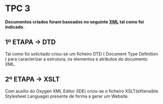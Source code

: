 # TPC 3
**Documentos criados foram baseados no seguinte [XML] tal como foi indicado.**

## 1º ETAPA -> DTD
Tal como foi solicitado criou-se um ficheiro DTD ( Document Type Definition ) para caracterizar a estrutura, os elementos e atributos do documento XML.

## 2º ETAPA -> XSLT
Com auxílio do Oxygen XML Editor (IDE) criou-se o ficheiro XSLT(eXtensible Stylesheet Language) presente de forma a gerar um Website.

[XML]:http://www4.di.uminho.pt/~jcr/XML/didac/xmldocs/arq.xml
